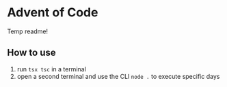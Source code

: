 # Advent of Code

Temp readme!

## How to use
1. run `tsx tsc` in a terminal
2. open a second terminal and use the CLI `node .` to execute specific days